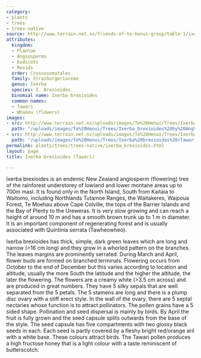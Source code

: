 ```yaml
---
category:
- plants
- trees
- trees-native
source: http://www.terrain.net.nz/friends-of-te-henui-group/table-1/ixerba-brexioides-tawari.html
attributes:
  kingdom:
  - Plantae
  - Angiosperms
  - Eudicots
  - Rosids
  order: Crossosomatales
  family: Strasburgeriaceae
  genus: Ixerba
  species: I. Brexioides
  binomial name: Ixerba brexioides
  common names:
  - Tawari
  - Whakou (flowers)
images:
- src: http://www.terrain.net.nz/uploads/images/Te%20Henui/Trees/Ixerba_brexioides%20by%20Ang%20Wickham,%20Wikipedia.jpg
  path: "/uploads/images/Te%20Henui/Trees/Ixerba_brexioides%20by%20Ang%20Wickham,%20Wikipedia.jpg"
- src: http://www.terrain.net.nz/uploads/images/Te%20Henui/Trees/Ixerba%20brexioides%20(Tawari)%20by%20Wade%20Doak.jpg
  path: "/uploads/images/Te%20Henui/Trees/Ixerba%20brexioides%20(Tawari)%20by%20Wade%20Doak.jpg"
permalink: plants/trees/trees-native/ixerba_brexioides.html
layout: page
title: Ixerba brexioides (Tawari)

---
```

Ixerba brexioides is an endemic New Zealand angiosperm (flowering) tree of the rainforest understorey of lowland and lower montane areas up to 700m masl. It is found only in the North Island, South from Kaitaia to Waitomo, including Northlands Tutamoe Ranges, the Waitakeres, Waipoua Forest, Te Moehau above Cape Colville, the tops of the Barrier Islands and the Bay of Plenty to the Ureweras. It is very slow growing and can reach a height of around 10 m and has a smooth brown trunk up to 1 m in diameter. It is an important component of regenerating forest and is usually associated with Quintinia serrata (Tawheowheo).

Ixerba brexioides has thick, simple, dark green leaves which are long and narrow (&gt;16 cm long) and they grow in a whorled pattern on the branches. The leaves margins are prominently serrated.
During March and April, flower buds are formed on branched terminals. Flowering occurs from October to the end of December but this varies according to location and altitude, usually the more South the latitude and the higher the altitude, the later the flowering. The flowers are a creamy white (&gt;3.5 cm across) and are produced in great numbers. They have 5 silky sepals that are well separated from the 5 petals. The 5 stamens are long and there is a plump disc ovary with a stiff erect style. In the wall of the ovary, there are 5 septal nectaries whose function is to attract pollinators. The pollen grains have a 5 sided shape. Pollination and seed dispersal is mainly by birds. 
By April the fruit is fully grown and the seed capsule splits outwards from the base of the style. The seed capsule has five compartments with two glossy black seeds in each. Each seed is partly covered by a fleshy bright red/orange aril with a white base. These colours attract birds. 
The Tawari pollen produces a high fructose honey that is a light colour with a taste reminiscent of butterscotch.
